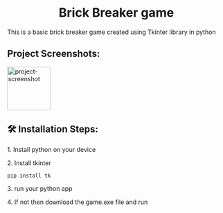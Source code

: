 <h1 align="center" id="title">Brick Breaker game</h1>

<p id="description">This is a basic brick breaker game created using Tkinter library in python</p>

<h2>Project Screenshots:</h2>

<img src="C:/Users/standardautomobiles/Videos/CapturesBreak those Bricks! 04-12-2022 22_50_12" alt="project-screenshot" width="100" height="100/">

<h2>🛠️ Installation Steps:</h2>

<p>1. Install python on your device</p>

<p>2. Install tkinter</p>

```
pip install tk
```

<p>3. run your python app</p>

<p>4. If not then download the game.exe file and run</p>
